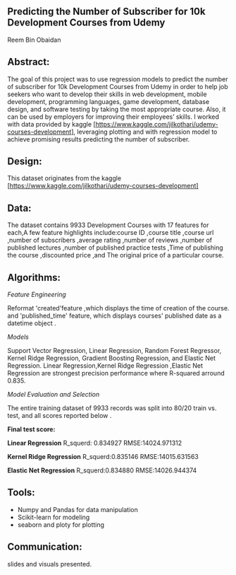 ## Predicting the Number of Subscriber for 10k Development Courses from Udemy
Reem Bin Obaidan

## Abstract:
The goal of this project was to use regression models to predict the number of subscriber for 10k Development Courses from Udemy in order to help job seekers who want to develop their skills in web development, mobile development, programming languages, game development, database design, and software testing by taking the most appropriate course. Also, it can be used by employers for improving their employees’ skills. 
I worked with data provided by kaggle [https://www.kaggle.com/jilkothari/udemy-courses-development], leveraging plotting and with regression model to achieve promising results predicting the number of subscriber. 

## Design:
This dataset originates from the kaggle [https://www.kaggle.com/jilkothari/udemy-courses-development]

## Data:
The dataset contains 9933 Development Courses with 17 features for each,A few feature highlights include:course ID ,course title
,course url ,number of subscribers ,average rating ,number of reviews ,number of published lectures ,number of published practice tests ,Time of publishing the course ,discounted price ,and The original price of a particular course.
## Algorithms:

*Feature Engineering*

Reformat 'created'feature  ,which displays the time of creation of the course. and 'published_time' feature, which displays courses' published date as a datetime object .

*Models*

Support Vector Regression, Linear Regression, Random Forest Regressor, Kernel Ridge Regression, Gradient Boosting Regression, and Elastic Net Regression.
Linear Regression,Kernel Ridge Regression ,Elastic Net Regression are strongest precision performance where R-squared arround 0.835. 

*Model Evaluation and Selection*

The entire training dataset of 9933 records was split into 80/20 train vs. test, and all scores reported below .

**Final test score:**

**Linear Regression** R_squerd: 0.834927       RMSE:14024.971312

**Kernel Ridge Regression** R_squerd:0.835146  RMSE:14015.631563

**Elastic Net Regression** R_squerd:0.834880   RMSE:14026.944374



## Tools:
- Numpy and Pandas for data manipulation
- Scikit-learn for modeling
- seaborn and ploty for plotting


## Communication:
slides and visuals presented.

